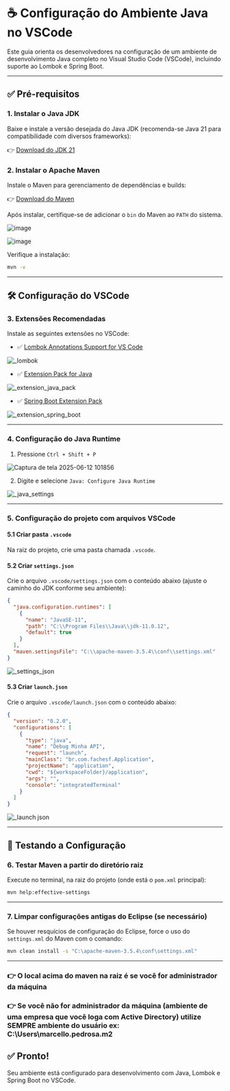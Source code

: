 # ☕ Configuração do Ambiente Java no VSCode

Este guia orienta os desenvolvedores na configuração de um ambiente de desenvolvimento Java completo no Visual Studio Code (VSCode), incluindo suporte ao Lombok e Spring Boot.

---

## ✅ Pré-requisitos

### 1. Instalar o Java JDK

Baixe e instale a versão desejada do Java JDK (recomenda-se Java 21 para compatibilidade com diversos frameworks):

👉 [Download do JDK 21](https://www.oracle.com/java/technologies/javase-jdk21-downloads.html)

### 2. Instalar o Apache Maven

Instale o Maven para gerenciamento de dependências e builds:

👉 [Download do Maven](https://maven.apache.org/download.cgi)

Após instalar, certifique-se de adicionar o `bin` do Maven ao `PATH` do sistema.

![image](https://github.com/user-attachments/assets/a7b09e87-4f56-48f7-ba89-734d51516772)

![image](https://github.com/user-attachments/assets/f258d965-54ce-414a-9872-b94c2f2b87fe)

Verifique a instalação:

```bash
mvn -v
```

---

## 🛠️ Configuração do VSCode

### 3. Extensões Recomendadas

Instale as seguintes extensões no VSCode:

- ✅ [Lombok Annotations Support for VS Code](https://marketplace.visualstudio.com/items?itemName=GabrielBB.vscode-lombok)

![_lombok](https://github.com/user-attachments/assets/09f7a8c1-e024-4a01-9fd4-dab2221a100e)

- ✅ [Extension Pack for Java](https://marketplace.visualstudio.com/items?itemName=vscjava.vscode-java-pack)

![_extension_java_pack](https://github.com/user-attachments/assets/0d5a48ef-aa34-44ae-b168-2ba59ad94ab4)

- ✅ [Spring Boot Extension Pack](https://marketplace.visualstudio.com/items?itemName=Pivotal.vscode-spring-boot)

![_extension_spring_boot](https://github.com/user-attachments/assets/8acf2e72-8fe6-4008-bc8f-eec55a27a6b7)

---

### 4. Configuração do Java Runtime

1. Pressione `Ctrl + Shift + P`

![Captura de tela 2025-06-12 101856](https://github.com/user-attachments/assets/c19ccd3d-ee43-49f9-828c-e3bdc296ddbb)

2. Digite e selecione `Java: Configure Java Runtime`

![_java_settings](https://github.com/user-attachments/assets/dfcac762-c357-42a5-9df3-4d07bda0c3aa)

---

### 5. Configuração do projeto com arquivos VSCode

#### 5.1 Criar pasta `.vscode`

Na raiz do projeto, crie uma pasta chamada `.vscode`.

#### 5.2 Criar `settings.json`

Crie o arquivo `.vscode/settings.json` com o conteúdo abaixo (ajuste o caminho do JDK conforme seu ambiente):

```json
{
  "java.configuration.runtimes": [
    {
      "name": "JavaSE-11",
      "path": "C:\\Program Files\\Java\\jdk-11.0.12",
      "default": true
    }
  ],
  "maven.settingsFile": "C:\\apache-maven-3.5.4\\conf\\settings.xml"
}
```
![_settings_json](https://github.com/user-attachments/assets/0ed5234c-9d29-4bf4-9b4e-68b77e28ada3)


#### 5.3 Criar `launch.json`

Crie o arquivo `.vscode/launch.json` com o conteúdo abaixo:

```json
{
  "version": "0.2.0",
  "configurations": [
    {
      "type": "java",
      "name": "Debug Minha API",
      "request": "launch",
      "mainClass": "br.com.fachesf.Application",
      "projectName": "application",
      "cwd": "${workspaceFolder}/application",
      "args": "",
      "console": "integratedTerminal"
    }
  ]
}
```

![_launch json](https://github.com/user-attachments/assets/f82c7ea5-0080-4432-9887-d05a1cb51773)

---

## 🔎 Testando a Configuração

### 6. Testar Maven a partir do diretório raiz

Execute no terminal, na raiz do projeto (onde está o `pom.xml` principal):

```bash
mvn help:effective-settings
```

---

### 7. Limpar configurações antigas do Eclipse (se necessário)

Se houver resquícios de configuração do Eclipse, force o uso do `settings.xml` do Maven com o comando:

```bash
mvn clean install -s "C:\apache-maven-3.5.4\conf\settings.xml"
```
---

### 👉 O local acima do maven na raiz é se você for administrador da máquina 

### 👉 Se você não for administrador da máquina (ambiente de uma empresa que você loga com Active Directory) utilize SEMPRE ambiente do usuário ex: C:\Users\marcello.pedrosa\.m2

## ✅ Pronto!

Seu ambiente está configurado para desenvolvimento com Java, Lombok e Spring Boot no VSCode.

